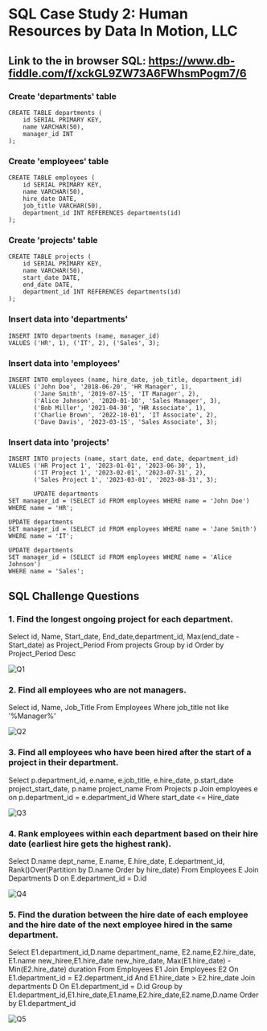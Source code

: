 # SQL Case Study 2: Human Resources by Data In Motion, LLC

## Link to the in browser SQL: https://www.db-fiddle.com/f/xckGL9ZW73A6FWhsmPogm7/6

### Create 'departments' table
    CREATE TABLE departments (
        id SERIAL PRIMARY KEY,
        name VARCHAR(50),
        manager_id INT
    );
    
### Create 'employees' table
    CREATE TABLE employees (
        id SERIAL PRIMARY KEY,
        name VARCHAR(50),
        hire_date DATE,
        job_title VARCHAR(50),
        department_id INT REFERENCES departments(id)
    );
    
### Create 'projects' table
    CREATE TABLE projects (
        id SERIAL PRIMARY KEY,
        name VARCHAR(50),
        start_date DATE,
        end_date DATE,
        department_id INT REFERENCES departments(id)
    );
    
### Insert data into 'departments'
    INSERT INTO departments (name, manager_id)
    VALUES ('HR', 1), ('IT', 2), ('Sales', 3);
    
### Insert data into 'employees'
    INSERT INTO employees (name, hire_date, job_title, department_id)
    VALUES ('John Doe', '2018-06-20', 'HR Manager', 1),
           ('Jane Smith', '2019-07-15', 'IT Manager', 2),
           ('Alice Johnson', '2020-01-10', 'Sales Manager', 3),
           ('Bob Miller', '2021-04-30', 'HR Associate', 1),
           ('Charlie Brown', '2022-10-01', 'IT Associate', 2),
           ('Dave Davis', '2023-03-15', 'Sales Associate', 3);
    
### Insert data into 'projects'
    INSERT INTO projects (name, start_date, end_date, department_id)
    VALUES ('HR Project 1', '2023-01-01', '2023-06-30', 1),
           ('IT Project 1', '2023-02-01', '2023-07-31', 2),
           ('Sales Project 1', '2023-03-01', '2023-08-31', 3);
           
           UPDATE departments
    SET manager_id = (SELECT id FROM employees WHERE name = 'John Doe')
    WHERE name = 'HR';
    
    UPDATE departments
    SET manager_id = (SELECT id FROM employees WHERE name = 'Jane Smith')
    WHERE name = 'IT';
    
    UPDATE departments
    SET manager_id = (SELECT id FROM employees WHERE name = 'Alice Johnson')
    WHERE name = 'Sales';

## SQL Challenge Questions

### 1. Find the longest ongoing project for each department.
Select id,
	Name,
	Start_date,
	End_date,department_id,
	Max(end_date - Start_date) as Project_Period
From projects
Group by id
Order by Project_Period Desc

![Q1](https://github.com/Ofochinedu/Portfolio-Projects/assets/127870290/b37c3e17-2206-4127-b98e-6fe850b80343)


### 2. Find all employees who are not managers.
Select id,
	Name,
	Job_Title
From Employees
Where job_title not like '%Manager%'


![Q2](https://github.com/Ofochinedu/Portfolio-Projects/assets/127870290/561cd6bd-dbd9-4251-9a96-ebbafd7dff91)


### 3. Find all employees who have been hired after the start of a project in their department.
Select p.department_id,
	e.name,
    e.job_title,
    e.hire_date,
    p.start_date project_start_date,
    p.name project_name
From Projects p
	Join employees e
	on p.department_id = e.department_id
Where start_date <= Hire_date


![Q3](https://github.com/Ofochinedu/Portfolio-Projects/assets/127870290/5bca8b14-3ebc-4d1a-a76c-696a73aee185)


### 4. Rank employees within each department based on their hire date (earliest hire gets the highest rank).
Select	D.name dept_name,
	E.name,
    E.hire_date,
    E.department_id,
    Rank()Over(Partition by D.name Order by hire_date)
From Employees E
	Join Departments D
	on E.department_id = D.id
	
	
![Q4](https://github.com/Ofochinedu/Portfolio-Projects/assets/127870290/51c084a4-6d78-4db3-a619-5a276bc6b207)


### 5. Find the duration between the hire date of each employee and the hire date of the next employee hired in the same department.
Select E1.department_id,D.name department_name,
	E2.name,E2.hire_date,
    E1.name new_hiree,E1.hire_date new_hire_date,
    Max(E1.hire_date) - Min(E2.hire_date) duration
From Employees E1
	Join Employees E2
	On E1.department_id = E2.department_id And E1.hire_date > E2.hire_date
	Join departments D
	On E1.department_id = D.id
Group by E1.department_id,E1.hire_date,E1.name,E2.hire_date,E2.name,D.name
Order by E1.department_id


![Q5](https://github.com/Ofochinedu/Portfolio-Projects/assets/127870290/021af23a-98f7-499e-9f1b-0731739458bc)
